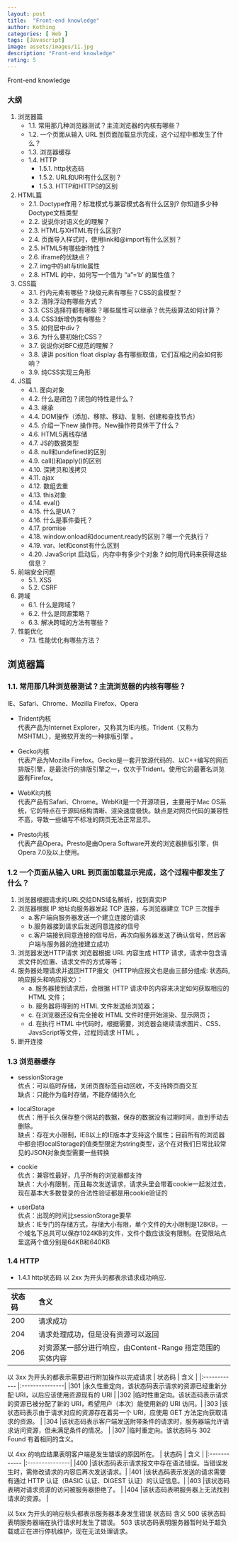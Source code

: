 ```yaml
---
layout: post
title:  "Front-end knowledge"
author: Kothing
categories: [ Web ]
tags: [Javascript]
image: assets/images/11.jpg
description: "Front-end knowledge"
rating: 5
---
```


Front-end knowledge

### 大纲

1. 浏览器篇 
   - 1.1. 常用那几种浏览器测试？主流浏览器的内核有哪些？ 
   - 1.2. 一个页面从输入 URL 到页面加载显示完成，这个过程中都发生了什么？ 
   - 1.3. 浏览器缓存 
   - 1.4. HTTP 
      - 1.5.1. http状态码 
      - 1.5.2. URL和URI有什么区别？ 
      - 1.5.3. HTTP和HTTPS的区别 
2. HTML篇 
   - 2.1. Doctype作用？标准模式与兼容模式各有什么区别? 你知道多少种Doctype文档类型 
   - 2.2. 说说你对语义化的理解？ 
   - 2.3. HTML与XHTML有什么区别? 
   - 2.4. 页面导入样式时，使用link和@import有什么区别？ 
   - 2.5. HTML5有哪些新特性？ 
   - 2.6. iframe的优缺点？ 
   - 2.7. img中的alt与title属性 
   - 2.8. HTML 的中，如何写一个值为 “a”=‘b’ 的属性值？ 
3. CSS篇 
   - 3.1. 行内元素有哪些？块级元素有哪些？CSS的盒模型？ 
   - 3.2. 清除浮动有哪些方式？ 
   - 3.3. CSS选择符都有哪些？哪些属性可以继承？优先级算法如何计算？ 
   - 3.4. CSS3新增伪类有哪些？ 
   - 3.5. 如何居中div？ 
   - 3.6. 为什么要初始化CSS？ 
   - 3.7. 说说你对BFC规范的理解？ 
   - 3.8. 讲讲 position float display 各有哪些取值，它们互相之间会如何影响？ 
   - 3.9. 纯CSS实现三角形 
4. JS篇 
   - 4.1. 面向对象 
   - 4.2. 什么是闭包？闭包的特性是什么？ 
   - 4.3. 继承 
   - 4.4. DOM操作（添加、移除、移动、复制、创建和查找节点） 
   - 4.5. 介绍一下new 操作符。New操作符具体干了什么？ 
   - 4.6. HTML5离线存储 
   - 4.7. JS的数据类型 
   - 4.8. null和undefined的区别 
   - 4.9. call()和apply()的区别 
   - 4.10. 深拷贝和浅拷贝 
   - 4.11. ajax 
   - 4.12. 数组去重 
   - 4.13. this对象 
   - 4.14. eval() 
   - 4.15. 什么是UA？ 
   - 4.16. 什么是事件委托？ 
   - 4.17. promise 
   - 4.18. window.onload和document.ready的区别？哪一个先执行？ 
   - 4.19. var、let和const有什么区别 
   - 4.20. JavaScript 启动后，内存中有多少个对象？如何用代码来获得这些信息？ 
5. 前端安全问题 
   - 5.1. XSS 
   - 5.2. CSRF 
6. 跨域 
   - 6.1. 什么是跨域？ 
   - 6.2. 什么是同源策略？ 
   - 6.3. 解决跨域的方法有哪些？ 
7. 性能优化 
   - 7.1. 性能优化有哪些方法？ 
   
   
## 浏览器篇 
### 1.1. 常用那几种浏览器测试？主流浏览器的内核有哪些？
IE、Safari、Chrome、Mozilla Firefox、Opera

+ Trident内核  
代表产品为Internet Explorer，又称其为IE内核。Trident（又称为MSHTML），是微软开发的一种排版引擎 。

+ Gecko内核  
代表产品为Mozilla Firefox。Gecko是一套开放源代码的、以C++编写的网页排版引擎，是最流行的排版引擎之一，仅次于Trident。使用它的最著名浏览器有Firefox。

+ WebKit内核  
代表产品有Safari、Chrome。WebKit是一个开源项目，主要用于Mac OS系统，它的特点在于源码结构清晰、渲染速度极快。缺点是对网页代码的兼容性不高，导致一些编写不标准的网页无法正常显示。

+ Presto内核  
代表产品Opera。Presto是由Opera Software开发的浏览器排版引擎，供Opera 7.0及以上使用。

### 1.2 一个页面从输入 URL 到页面加载显示完成，这个过程中都发生了什么？
1. 浏览器根据请求的URL交给DNS域名解析，找到真实IP
2. 浏览器根据 IP 地址向服务器发起 TCP 连接，与浏览器建立 TCP 三次握手
   - a.客户端向服务器发送一个建立连接的请求
   - b.服务器接到请求后发送同意连接的信号
   - c.客户端接到同意连接的信号后，再次向服务器发送了确认信号，然后客户端与服务器的连接建立成功
3. 浏览器发送HTTP请求
浏览器根据 URL 内容生成 HTTP 请求，请求中包含请求文件的位置、请求文件的方式等等；
4. 服务器处理请求并返回HTTP报文（HTTP响应报文也是由三部分组成: 状态码, 响应报头和响应报文）：
   - a. 服务器接到请求后，会根据 HTTP 请求中的内容来决定如何获取相应的 HTML 文件；
   - b. 服务器将得到的 HTML 文件发送给浏览器；
   - c. 在浏览器还没有完全接收 HTML 文件时便开始渲染、显示网页；
   - d. 在执行 HTML 中代码时，根据需要，浏览器会继续请求图片、CSS、JavsScript等文件，过程同请求 HTML 。
5. 断开连接


### 1.3 浏览器缓存
+ sessionStorage   
优点：可以临时存储，关闭页面标签自动回收，不支持跨页面交互   
缺点：只能作为临时存储，不能存储持久化

+ localStorage   
优点：用于长久保存整个网站的数据，保存的数据没有过期时间，直到手动去删除。   
缺点：存在大小限制，IE8以上的IE版本才支持这个属性；目前所有的浏览器中都会把localStorage的值类型限定为string类型，这个在对我们日常比较常见的JSON对象类型需要一些转换

+ cookie   
优点：兼容性最好，几乎所有的浏览器都支持   
缺点：大小有限制，而且每次发送请求，请求头里会带着cookie一起发过去，现在基本大多数登录的合法性验证都是用cookie验证的

+ userData   
优点：出现的时间比sessionStorage要早   
缺点：IE专门的存储方式，存储大小有限，单个文件的大小限制是128KB，一个域名下总共可以保存1024KB的文件，文件个数应该没有限制。在受限站点里这两个值分别是64KB和640KB


### 1.4 HTTP

+ 1.4.1 http状态码
以 2xx 为开头的都表示请求成功响应.  

| 状态码        | 含义  |
|:------------ |:---------------|
| 200          | 请求成功                                               |
| 204          | 请求处理成功，但是没有资源可以返回                       |
| 206          | 对资源某一部分进行响应，由Content-Range 指定范围的实体内容|


以 3xx 为开头的都表示需要进行附加操作以完成请求
| 状态码        | 含义  |
|:------------ |:---------------|
|301	         |永久性重定向，该状态码表示请求的资源已经重新分配 URI，以后应该使用资源现有的 URI            |
|302	         |临时性重定向。该状态码表示请求的资源已被分配了新的 URI，希望用户（本次）能使用新的 URI 访问。|
|303	         |该状态码表示由于请求对应的资源存在着另一个 URI，应使用 GET 方法定向获取请求的资源。          |
|304	         |该状态码表示客户端发送附带条件的请求时，服务器端允许请求访问资源，但未满足条件的情况。       |
|307	         |临时重定向。该状态码与 302 Found 有着相同的含义。

以 4xx 的响应结果表明客户端是发生错误的原因所在。 
| 状态码        | 含义  |
|:------------ |:---------------|
|400	         |该状态码表示请求报文中存在语法错误。当错误发生时，需修改请求的内容后再次发送请求。|
|401	         |该状态码表示发送的请求需要有通过 HTTP 认证（BASIC 认证、DIGEST 认证）的认证信息。|
|403	         |该状态码表明对请求资源的访问被服务器拒绝了。                                   |
|404	         |该状态码表明服务器上无法找到请求的资源。                                       |


以 5xx 为开头的响应标头都表示服务器本身发生错误
状态码	含义
500	该状态码表明服务器端在执行请求时发生了错误。
503	该状态码表明服务器暂时处于超负载或正在进行停机维护，现在无法处理请求。
